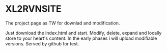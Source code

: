 # XL2RVNSITE
The project page as TW for downlad and modification.

Just download the index.html and start. Modify, delete, expand and locally store to your heart's content. In the early phases i will upload modifiable versions. Served by github for test.  
